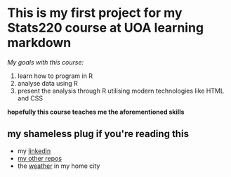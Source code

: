 # This is my first project for my Stats220 course at UOA learning markdown
*My goals with this course:*
1. learn how to program in R
2. analyse data using R
3. present the analysis through R utilising modern technologies like HTML and CSS

**hopefully this course teaches me the aforementioned skills**

## my shameless plug if you're reading this
- my [linkedin](https://www.linkedin.com/in/ronald-voivod-097b6a275/)
- [my other repos](https://github.com/ls-ron?tab=repositories)
- the [weather](https://www.metservice.com/towns-cities/locations/auckland/7-days) in my home city
